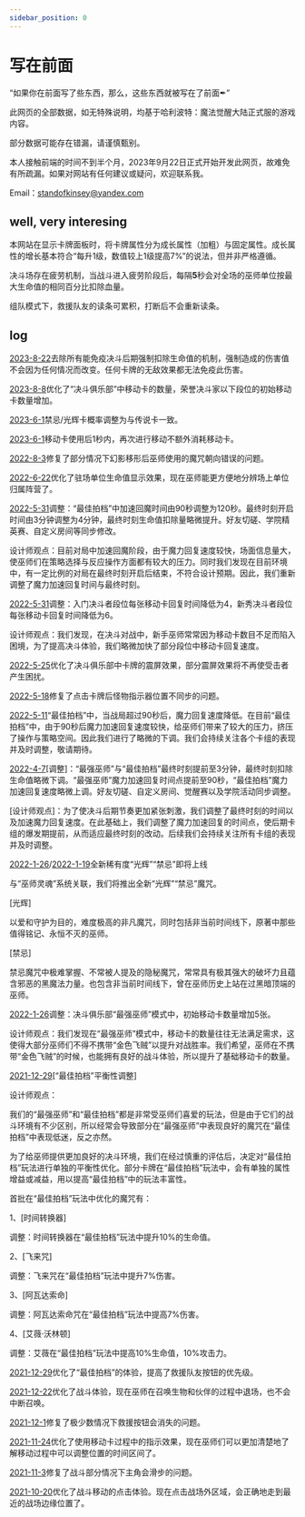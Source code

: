 ```yaml
---
sidebar_position: 0
---
```


# 写在前面

“如果你在前面写了些东西，那么，这些东西就被写在了前面✒”

此网页的全部数据，如无特殊说明，均基于哈利波特：魔法觉醒大陆正式服的游戏内容。

部分数据可能存在错漏，请谨慎甄别。

本人接触前端的时间不到半个月，2023年9月22日正式开始开发此网页，故难免有所疏漏。如果对网站有任何建议或疑问，欢迎联系我。

Email：standofkinsey@yandex.com


## well, very interesing

本网站在显示卡牌面板时，将卡牌属性分为成长属性（加粗）与固定属性。成长属性的增长基本符合“每升1级，数值较上1级提高7%”的说法，但并非严格遵循。

决斗场存在疲劳机制，当战斗进入疲劳阶段后，每隔**5**秒会对全场的巫师单位按最大生命值的相同百分比扣除血量。

组队模式下，救援队友的读条可累积，打断后不会重新读条。

## log

[2023-8-22](/blog/230822-update-annc#adjustment)去除所有能免疫决斗后期强制扣除生命值的机制，强制造成的伤害值不会因为任何情况而改变。任何卡牌的无敌效果都无法免疫此伤害。

[2023-8-8](/blog/230808-update-annc#adjustment)优化了“决斗俱乐部”中移动卡的数量，荣誉决斗家以下段位的初始移动卡数量增加。

[2023-6-1](/blog/230601-update-annc#probability)禁忌/光辉卡概率调整为与传说卡一致。

[2023-6-1](/blog/230601-update-annc#adjustment)移动卡使用后1秒内，再次进行移动不额外消耗移动卡。

[2022-8-3](/blog/220803-update-annc#fix)修复了部分情况下幻影移形后巫师使用的魔咒朝向错误的问题。

[2022-6-22](/blog/220622-update-annc#optimization)优化了驻场单位生命值显示效果，现在巫师能更方便地分辨场上单位归属阵营了。

[2022-5-31](/blog/230601-update-annc#adjustment)调整：“最佳拍档”中加速回魔时间由90秒调整为120秒。最终时刻开启时间由3分钟调整为4分钟，最终时刻生命值扣除量略微提升。好友切磋、学院精英赛、自定义房间等同步修改。

设计师观点：目前对局中加速回魔阶段，由于魔力回复速度较快，场面信息量大，使巫师们在策略选择与反应操作方面都有较大的压力。同时我们发现在目前环境中，有一定比例的对局在最终时刻开启后结束，不符合设计预期。因此，我们重新调整了魔力加速回复时间与最终时刻。

[2022-5-31](/blog/230601-update-annc#adjustment)调整：入门决斗者段位每张移动卡回复时间降低为4，新秀决斗者段位每张移动卡回复时间降低为6。

设计师观点：我们发现，在决斗对战中，新手巫师常常因为移动卡数目不足而陷入困境，为了提高决斗体验，我们略微加快了部分段位中移动卡回复速度。

[2022-5-25](/blog/230601-update-annc#optimization)优化了决斗俱乐部中卡牌的震屏效果，部分震屏效果将不再使受击者产生困扰。

[2022-5-18](/blog/220518-update-annc#fix)修复了点击卡牌后怪物指示器位置不同步的问题。

[2022-5-11](/blog/220511-update-annc#adjustment)“最佳拍档”中，当战局超过90秒后，魔力回复速度降低。在目前“最佳拍档”中，由于90秒后魔力加速回复速度较快，给巫师们带来了较大的压力，挤压了操作与策略空间。因此我们进行了略微的下调。我们会持续关注各个卡组的表现并及时调整，敬请期待。

[2022-4-7](/blog/220407-update-annc#adjustment)[调整]：“最强巫师”与“最佳拍档”最终时刻提前至3分钟，最终时刻扣除生命值略微下调。“最强巫师”魔力加速回复时间点提前至90秒，“最佳拍档”魔力加速回复速度略微上调。好友切磋、自定义房间、觉醒赛以及学院活动同步调整。

[设计师观点]：为了使决斗后期节奏更加紧张刺激，我们调整了最终时刻的时间以及加速魔力回复速度。在此基础上，我们调整了魔力加速回复的时间点，使后期卡组的爆发期提前，从而适应最终时刻的改动。后续我们会持续关注所有卡组的表现并及时调整。

[2022-1-26](/blog/220126-update-annc#update)/[2022-1-19](/blog/220119-update-annc#update)全新稀有度“光辉”“禁忌”即将上线

与“巫师灵魂”系统关联，我们将推出全新“光辉”“禁忌”魔咒。

[光辉]

以爱和守护为目的，难度极高的非凡魔咒，同时包括非当前时间线下，原著中那些值得铭记、永恒不灭的巫师。

[禁忌]

禁忌魔咒中极难掌握、不常被人提及的隐秘魔咒，常常具有极其强大的破坏力且蕴含邪恶的黑魔法力量。也包含非当前时间线下，曾在巫师历史上站在过黑暗顶端的巫师。

[2022-1-26](/blog/220126-update-annc#adjustment)调整：决斗俱乐部“最强巫师”模式中，初始移动卡数量增加5张。

设计师观点：我们发现在“最强巫师”模式中，移动卡的数量往往无法满足需求，这使得大部分巫师们不得不携带“金色飞贼”以提升对战胜率。我们希望，巫师在不携带“金色飞贼”的时候，也能拥有良好的战斗体验，所以提升了基础移动卡的数量。

[2021-12-29](/blog/211229-update-annc#adjustment)[“最佳拍档”平衡性调整]

设计师观点：

我们的“最强巫师”和“最佳拍档”都是非常受巫师们喜爱的玩法，但是由于它们的战斗环境有不少区别，所以经常会导致部分在“最强巫师”中表现良好的魔咒在“最佳拍档”中表现低迷，反之亦然。

为了给巫师提供更加良好的决斗环境，我们在经过慎重的评估后，决定对“最佳拍档”玩法进行单独的平衡性优化。部分卡牌在“最佳拍档”玩法中，会有单独的属性增益或减益，用以提高“最佳拍档”中的玩法丰富性。

首批在“最佳拍档”玩法中优化的魔咒有：

1、[时间转换器]

调整：时间转换器在“最佳拍档”玩法中提升10%的生命值。

2、[飞来咒]

调整：飞来咒在“最佳拍档”玩法中提升7%伤害。

3、[阿瓦达索命]

调整：阿瓦达索命咒在“最佳拍档”玩法中提高7%伤害。

4、[艾薇·沃林顿]

调整：艾薇在“最佳拍档”玩法中提高10%生命值，10%攻击力。

[2021-12-29](/blog/211229-update-annc#optimization)优化了“最佳拍档”的体验，提高了救援队友按钮的优先级。

[2021-12-22](/blog/211222-update-annc#adjustment)优化了战斗体验，现在巫师在召唤生物和伙伴的过程中退场，也不会中断召唤。

[2021-12-1](/blog/211201-update-annc#fix)修复了极少数情况下救援按钮会消失的问题。

[2021-11-24](/blog/211124-update-annc#optimization)优化了使用移动卡过程中的指示效果，现在巫师们可以更加清楚地了解移动过程中可以调整位置的时间区间了。

[2021-11-3](/blog/211103-update-annc#fix)修复了战斗部分情况下主角会滑步的问题。

[2021-10-20](/blog/211020-update-annc#optimization)优化了战斗移动的点击体验。现在点击战场外区域，会正确地走到最近的战场边缘位置了。


